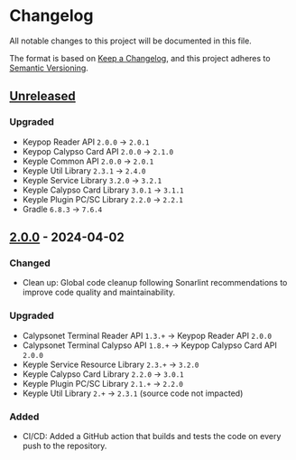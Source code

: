 # Changelog
All notable changes to this project will be documented in this file.

The format is based on [Keep a Changelog](https://keepachangelog.com/en/1.0.0/),
and this project adheres to [Semantic Versioning](https://semver.org/spec/v2.0.0.html).

## [Unreleased]
### Upgraded
- Keypop Reader API `2.0.0` -> `2.0.1`
- Keypop Calypso Card API `2.0.0` -> `2.1.0`
- Keyple Common API `2.0.0` -> `2.0.1`
- Keyple Util Library `2.3.1` -> `2.4.0`
- Keyple Service Library `3.2.0` -> `3.2.1`
- Keyple Calypso Card Library `3.0.1` -> `3.1.1`
- Keyple Plugin PC/SC Library `2.2.0` -> `2.2.1`
- Gradle `6.8.3` -> `7.6.4`

## [2.0.0] - 2024-04-02
### Changed
- Clean up: Global code cleanup following Sonarlint recommendations to improve code quality and maintainability.
### Upgraded
- Calypsonet Terminal Reader API `1.3.+` -> Keypop Reader API `2.0.0`
- Calypsonet Terminal Calypso API `1.8.+` -> Keypop Calypso Card API `2.0.0`
- Keyple Service Resource Library `2.3.+` -> `3.2.0`
- Keyple Calypso Card Library `2.2.0` -> `3.0.1`
- Keyple Plugin PC/SC Library `2.1.+` -> `2.2.0`
- Keyple Util Library `2.+` -> `2.3.1` (source code not impacted)
### Added
- CI/CD: Added a GitHub action that builds and tests the code on every push to the repository.

[unreleased]: https://github.com/calypsonet/calypso-card-analyzer/compare/2.0.0...HEAD
[2.0.0]: https://github.com/calypsonet/calypso-card-analyzer/releases/tag/2.0.0
